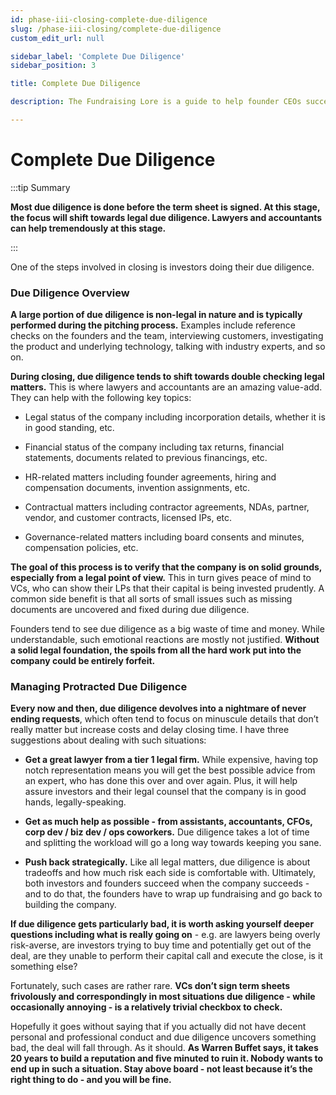 ```yaml
---
id: phase-iii-closing-complete-due-diligence
slug: /phase-iii-closing/complete-due-diligence
custom_edit_url: null

sidebar_label: 'Complete Due Diligence'
sidebar_position: 3

title: Complete Due Diligence

description: The Fundraising Lore is a guide to help founder CEOs successfully raise early-stage VC financing from Silicon Valley investors.

---
```


# Complete Due Diligence

:::tip Summary

**Most due diligence is done before the term sheet is signed. At this stage, the focus will shift towards legal due diligence. Lawyers and accountants can help tremendously at this stage.**

:::

One of the steps involved in closing is investors doing their due diligence.

### Due Diligence Overview

**A large portion of due diligence is non-legal in nature and is typically performed during the pitching process.** Examples include reference checks on the founders and the team, interviewing customers, investigating the product and underlying technology, talking with industry experts, and so on.

**During closing, due diligence tends to shift towards double checking legal matters.** This is where lawyers and accountants are an amazing value-add. They can help with the following key topics:

- Legal status of the company including incorporation details, whether it is in good standing, etc.

- Financial status of the company including tax returns, financial statements, documents related to previous financings, etc.

- HR-related matters including founder agreements, hiring and compensation documents, invention assignments, etc.

- Contractual matters including contractor agreements, NDAs, partner, vendor, and customer contracts, licensed IPs, etc.

- Governance-related matters including board consents and minutes, compensation policies, etc. 

**The goal of this process is to verify that the company is on solid grounds, especially from a legal point of view.** This in turn gives peace of mind to VCs, who can show their LPs that their capital is being invested prudently. A common side benefit is that all sorts of small issues such as missing documents are uncovered and fixed during due diligence.

Founders tend to see due diligence as a big waste of time and money. While understandable, such emotional reactions are mostly not justified. **Without a solid legal foundation, the spoils from all the hard work put into the company could be entirely forfeit.**

### Managing Protracted Due Diligence

**Every now and then, due diligence devolves into a nightmare of never ending requests**, which often tend to focus on minuscule details that don’t really matter but increase costs and delay closing time. I have three suggestions about dealing with such situations:

- **Get a great lawyer from a tier 1 legal firm.** While expensive, having top notch representation means you will get the best possible advice from an expert, who has done this over and over again. Plus, it will help assure investors and their legal counsel that the company is in good hands, legally-speaking.

- **Get as much help as possible - from assistants, accountants, CFOs, corp dev / biz dev / ops coworkers.** Due diligence takes a lot of time and splitting the workload will go a long way towards keeping you sane.

- **Push back strategically.** Like all legal matters, due diligence is about tradeoffs and how much risk each side is comfortable with. Ultimately, both investors and founders succeed when the company succeeds - and to do that, the founders have to wrap up fundraising and go back to building the company. 

**If due diligence gets particularly bad, it is worth asking yourself deeper questions including what is really going on** - e.g. are lawyers being overly risk-averse, are investors trying to buy time and potentially get out of the deal, are they unable to perform their capital call and execute the close, is it something else? 

Fortunately, such cases are rather rare. **VCs don’t sign term sheets frivolously and correspondingly in most situations due diligence - while occasionally annoying - is a relatively trivial checkbox to check.**

Hopefully it goes without saying that if you actually did not have decent personal and professional conduct and due diligence uncovers something bad, the deal will fall through. As it should. **As Warren Buffet says, it takes 20 years to build a reputation and five minuted to ruin it. Nobody wants to end up in such a situation. Stay above board - not least because it’s the right thing to do - and you will be fine.**